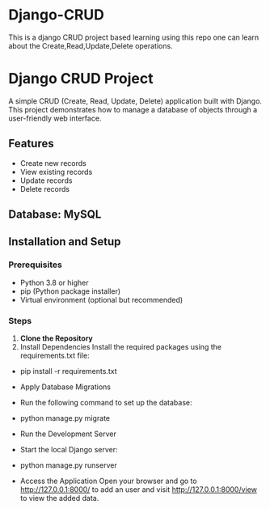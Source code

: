 # Django-CRUD
This is a django CRUD project based learning using this repo one can learn about the Create,Read,Update,Delete operations.

# Django CRUD Project

A simple CRUD (Create, Read, Update, Delete) application built with Django. This project demonstrates how to manage a database of objects through a user-friendly web interface.

## Features
- Create new records
- View existing records
- Update records
- Delete records
## Database: MySQL


## Installation and Setup

### Prerequisites
- Python 3.8 or higher
- pip (Python package installer)
- Virtual environment (optional but recommended)

### Steps

1. **Clone the Repository**
2. Install Dependencies
Install the required packages using the requirements.txt file:

- pip install -r requirements.txt
- Apply Database Migrations
- Run the following command to set up the database:


- python manage.py migrate
- Run the Development Server
- Start the local Django server:


- python manage.py runserver
- Access the Application
Open your browser and go to http://127.0.0.1:8000/ to add an user and visit http://127.0.0.1:8000/view to view the added data.

